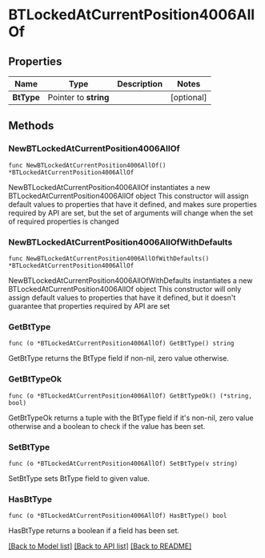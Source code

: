 # BTLockedAtCurrentPosition4006AllOf

## Properties

Name | Type | Description | Notes
------------ | ------------- | ------------- | -------------
**BtType** | Pointer to **string** |  | [optional] 

## Methods

### NewBTLockedAtCurrentPosition4006AllOf

`func NewBTLockedAtCurrentPosition4006AllOf() *BTLockedAtCurrentPosition4006AllOf`

NewBTLockedAtCurrentPosition4006AllOf instantiates a new BTLockedAtCurrentPosition4006AllOf object
This constructor will assign default values to properties that have it defined,
and makes sure properties required by API are set, but the set of arguments
will change when the set of required properties is changed

### NewBTLockedAtCurrentPosition4006AllOfWithDefaults

`func NewBTLockedAtCurrentPosition4006AllOfWithDefaults() *BTLockedAtCurrentPosition4006AllOf`

NewBTLockedAtCurrentPosition4006AllOfWithDefaults instantiates a new BTLockedAtCurrentPosition4006AllOf object
This constructor will only assign default values to properties that have it defined,
but it doesn't guarantee that properties required by API are set

### GetBtType

`func (o *BTLockedAtCurrentPosition4006AllOf) GetBtType() string`

GetBtType returns the BtType field if non-nil, zero value otherwise.

### GetBtTypeOk

`func (o *BTLockedAtCurrentPosition4006AllOf) GetBtTypeOk() (*string, bool)`

GetBtTypeOk returns a tuple with the BtType field if it's non-nil, zero value otherwise
and a boolean to check if the value has been set.

### SetBtType

`func (o *BTLockedAtCurrentPosition4006AllOf) SetBtType(v string)`

SetBtType sets BtType field to given value.

### HasBtType

`func (o *BTLockedAtCurrentPosition4006AllOf) HasBtType() bool`

HasBtType returns a boolean if a field has been set.


[[Back to Model list]](../README.md#documentation-for-models) [[Back to API list]](../README.md#documentation-for-api-endpoints) [[Back to README]](../README.md)


